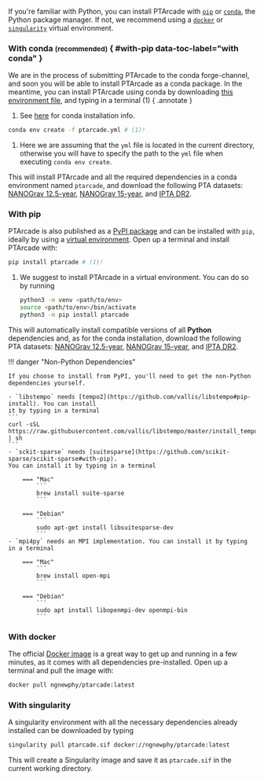If you're familiar with Python, you
can install PTArcade with [`pip`][pip] or [`conda`][conda], the Python package manager.
If not, we recommend using a [`docker`][docker] or [`singularity`][singularity] virtual environment.

### With conda <small>(recommended)</small> { #with-pip data-toc-label="with conda" }
We are in the process of submitting PTArcade to the conda forge-channel,
and soon you will be able to install PTArcade as a conda package. In the meantime, 
you can install PTArcade using conda by downloading [this environment file][env], 
and typing in a terminal (1)
{ .annotate }

1. See [here](https://docs.conda.io/projects/conda/en/latest/user-guide/install/download.html) for conda installation info.

``` sh
conda env create -f ptarcade.yml # (1)!
```

1. Here we are assuming that the `yml` file is located in the current directory, otherwise you will have to specify the 
path to the `yml` file when executing `conda env create`.

This will install PTArcade and all the required dependencies in a conda environment named `ptarcade`, and download the following PTA datasets:
[NANOGrav 12.5-year][NG12], [NANOGrav 15-year][NG12], and [IPTA DR2][IPTA2].

### With pip 
PTArcade is also published as a [PyPI package](https://pypi.org/project/PTArcade/) and can be installed with
`pip`, ideally by using a [virtual environment](https://docs.python.org/3/library/venv.html). Open up a terminal
 and install PTArcade with:
``` sh
pip install ptarcade # (1)!
```

1. We suggest to install PTArcade in a virtual environment. You can do
    so by running
    ```bash
    python3 -m venv <path/to/env>
    source <path/to/env>/bin/activate
    python3 -m pip install ptarcade
    ```

This will automatically install compatible versions of all **Python** dependencies and, as 
for the conda installation, download the following PTA datasets:
[NANOGrav 12.5-year][NG12], [NANOGrav 15-year][NG12], and [IPTA DR2][IPTA2].

!!! danger "Non-Python Dependencies"

    If you choose to install from PyPI, you'll need to get the non-Python dependencies yourself.

    - `libstempo` needs [tempo2](https://github.com/vallis/libstempo#pip-install). You can install
    it by typing in a terminal
    ```
    curl -sSL https://raw.githubusercontent.com/vallis/libstempo/master/install_tempo2.sh | sh
    ```
    - `sckit-sparse` needs [suitesparse](https://github.com/scikit-sparse/scikit-sparse#with-pip). 
    You can install it by typing in a terminal 

        === "Mac"
            ```
            brew install suite-sparse
            ```

        === "Debian"
            ```
            sudo apt-get install libsuitesparse-dev
            ```
    - `mpi4py` needs an MPI implementation. You can install it by typing
    in a terminal 

        === "Mac"
            ```
            brew install open-mpi
            ```

        === "Debian"
            ```
            sudo apt install libopenmpi-dev openmpi-bin
            ```


### With docker 
The official [Docker image][docker] is a great way to get up and running in a few
minutes, as it comes with all dependencies pre-installed. Open up a terminal
and pull the image with:
```sh
docker pull ngnewphy/ptarcade:latest
```


### With singularity 
A singularity environment with all the necessary dependencies already installed can be downloaded by typing 
```sh
singularity pull ptarcade.sif docker://ngnewphy/ptarcade:latest
```
This will create a Singularity image and save it as `ptarcade.sif` in the current working directory.

  [pip]: #with-pip
  [conda]: #with-conda
  [docker]: #with-docker
  [singularity]: #with-singularity
  [Python package]: https://pypi.org/project/PTArcade/
  [conda_env]: https://conda.io/projects/conda/en/latest/user-guide/tasks/manage-environments.html
  [NG12]: https://nanograv.org/science/data/125-year-pulsar-timing-array-data-release
  [NG15]: https://nanograv.org/science/data/125-year-pulsar-timing-array-data-release
  [IPTA2]: https://gitlab.com/IPTA/DR2/tree/master/release
  [semantic versioning]: https://semver.org/
  [upgrade to the next major version]: upgrade.md
  [Markdown]: https://python-markdown.github.io/
  [Pygments]: https://pygments.org/
  [Python Markdown Extensions]: https://facelessuser.github.io/pymdown-extensions/
  [Using Python's pip to Manage Your Projects' Dependencies]: https://realpython.com/what-is-pip/
  [env]: ../assets/downloads/ptarcade.yml
  [docker]: https://hub.docker.com/r/ngnewphy/ptarcade
